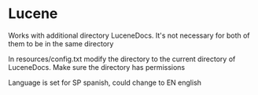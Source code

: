 # Lucene

Works with additional directory LuceneDocs. It's not necessary for both of them to be in the same directory

In resources/config.txt modify the directory to the current directory of LuceneDocs. Make sure the directory has permissions 

Language is set for SP spanish, could change to EN english
